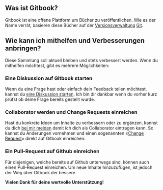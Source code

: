 ## Was ist Gitbook?

Gitbook ist eine offene Plattform um Bücher zu veröffentlichen. Wie es der Name verrät, basieren diese Bücher auf der [Versionsverwaltung](https://de.wikipedia.org/wiki/Versionsverwaltung) [Git](https://de.wikipedia.org/wiki/Git).

## Wie kann ich mithelfen und Verbesserungen anbringen?

Diese Sammlung soll aktuell bleiben und stets verbessert werden. Wenn du mithelfen möchtest, gibt es mehrere Möglichkeiten:

### Eine Diskussion auf Gitbook starten

Wenn du eine Frage hast oder einfach dein Feedback teilen möchtest, kannst du [eine Diskussion starten](https://www.gitbook.com/book/pixelstrolch/barrierefreies-pdf/discussions). Ich bin dir dankbar wenn du vorher kurz prüfst ob deine Frage bereits gestellt wurde.

### Collaborator werden und Change Requests einreichen

Hast du konkrete Ideen um Inhalte zu verbessern oder zu ergänzen, kannst du dich [bei mir melden](mailto:email@pixelstrol.ch) damit ich dich als Collaborator eintragen kann. So kannst du Änderungen vornehmen und einen sogenannten «[Change Request](https://www.gitbook.com/book/pixelstrolch/barrierefreies-pdf/changes)» direkt auf Gitbook einreichen.

### Ein Pull-Request auf Github einreichen

Für diejenigen, welche bereits auf Github unterwegs sind, können auch einen Pull-Request einreichen. Um neue Inhalte hinzuzufügen, ist jedoch der Weg über Gitbook der bessere.

**Vielen Dank für deine wertvolle Unterstützung!**

